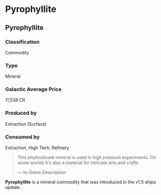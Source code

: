# Pyrophyllite
## Pyrophyllite

		

### Classification

Commodity

### Type

Mineral

### Galactic Average Price

11,538 CR

### Produced by

Extraction (Surface)

### Consumed by

Extraction, High Tech, Refinery

> 
> 
> This phyllosilicate mineral is used in high pressure experiments. On some worlds it's also a material for intricate arts and crafts.
> 
> 
> — In-Game Description
> 

**Pyrophyllite** is a mineral commodity that was introduced in the v1.5 ships update.